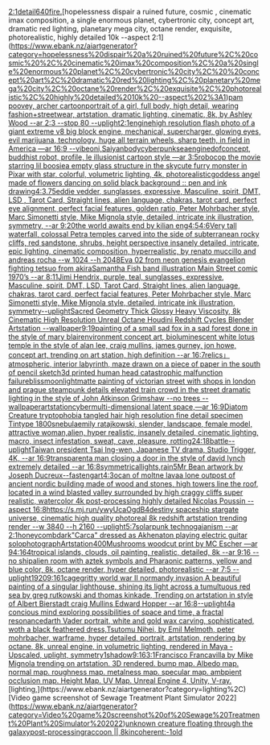 [2:1](https://www.ebank.nz/aiartgenerator?category=2%3A1)[detail](https://www.ebank.nz/aiartgenerator?category=detail)[640](https://www.ebank.nz/aiartgenerator?category=640)[fire.](https://www.ebank.nz/aiartgenerator?category=fire.)[hopelessness dispair a ruined future, cosmic , cinematic imax composition, a single enormous planet, cybertronic city,  concept art, dramatic red lighting, planetary mega city, octane render, exquisite, photorealistic, highly detailed 10k --aspect 2:1](https://www.ebank.nz/aiartgenerator?category=hopelessness%20dispair%20a%20ruined%20future%2C%20cosmic%20%2C%20cinematic%20imax%20composition%2C%20a%20single%20enormous%20planet%2C%20cybertronic%20city%2C%20%20concept%20art%2C%20dramatic%20red%20lighting%2C%20planetary%20mega%20city%2C%20octane%20render%2C%20exquisite%2C%20photorealistic%2C%20highly%20detailed%2010k%20--aspect%202%3A1)[pam poovey, archer cartoon](https://www.ebank.nz/aiartgenerator?category=pam%20poovey%2C%20archer%20cartoon)[portrait of a girl, full body, high detail, wearing fashion+streetwear, artstation, dramatic lighting, cinematic, 8k, by Ashley Wood --ar 2:3 --stop 80 --uplight](https://www.ebank.nz/aiartgenerator?category=portrait%20of%20a%20girl%2C%20full%20body%2C%20high%20detail%2C%20wearing%20fashion%2Bstreetwear%2C%20artstation%2C%20dramatic%20lighting%2C%20cinematic%2C%208k%2C%20by%20Ashley%20Wood%20--ar%202%3A3%20--stop%2080%20--uplight)[2:1](https://www.ebank.nz/aiartgenerator?category=2%3A1)[engine](https://www.ebank.nz/aiartgenerator?category=engine)[high resolution flash photo of a giant extreme v8 big block engine, mechanical, supercharger, glowing eyes, evil marijuana, technology, huge all terrain wheels, sharp teeth, in field in America —ar 16:9 --vibe](https://www.ebank.nz/aiartgenerator?category=high%20resolution%20flash%20photo%20of%20a%20giant%20extreme%20v8%20big%20block%20engine%2C%20mechanical%2C%20supercharger%2C%20glowing%20eyes%2C%20evil%20marijuana%2C%20technology%2C%20huge%20all%20terrain%20wheels%2C%20sharp%20teeth%2C%20in%20field%20in%20America%20%E2%80%94ar%2016%3A9%20--vibe)[oni,Saiyan](https://www.ebank.nz/aiartgenerator?category=oni%2CSaiyan)[body](https://www.ebank.nz/aiartgenerator?category=body)[cyberpunk](https://www.ebank.nz/aiartgenerator?category=cyberpunk)[sea](https://www.ebank.nz/aiartgenerator?category=sea)[engine](https://www.ebank.nz/aiartgenerator?category=engine)[dof](https://www.ebank.nz/aiartgenerator?category=dof)[concept, buddhist robot, profile, le illusionist cartoon style —ar 3:5](https://www.ebank.nz/aiartgenerator?category=concept%2C%20buddhist%20robot%2C%20profile%2C%20le%20illusionist%20cartoon%20style%20%E2%80%94ar%203%3A5)[robocop the movie starring lil boosie](https://www.ebank.nz/aiartgenerator?category=robocop%20the%20movie%20starring%20lil%20boosie)[a empty glass structure in the sky](https://www.ebank.nz/aiartgenerator?category=a%20empty%20glass%20structure%20in%20the%20sky)[cute furry monster in Pixar with star, colorful, volumetric lighting, 4k, photorealistic](https://www.ebank.nz/aiartgenerator?category=cute%20furry%20monster%20in%20Pixar%20with%20star%2C%20colorful%2C%20volumetric%20lighting%2C%204k%2C%20photorealistic)[goddess angel made of flowers dancing on solid black background :: pen and ink drawing](https://www.ebank.nz/aiartgenerator?category=goddess%20angel%20made%20of%20flowers%20dancing%20on%20solid%20black%20background%20%3A%3A%20pen%20and%20ink%20drawing)[4:3](https://www.ebank.nz/aiartgenerator?category=4%3A3)[.75](https://www.ebank.nz/aiartgenerator?category=.75)[eddie vedder, sunglasses, expressive, Masculine, spirit, DMT, LSD , Tarot Card, Straight lines, alien language, chakras, tarot card, perfect eye alignment, perfect facial features, golden ratio, Peter Mohrbacher style, Marc Simonetti style, Mike Mignola style, detailed, intricate ink illustration, symmetry, --ar 9:20](https://www.ebank.nz/aiartgenerator?category=eddie%20vedder%2C%20sunglasses%2C%20expressive%2C%20Masculine%2C%20spirit%2C%20DMT%2C%20LSD%20%2C%20Tarot%20Card%2C%20Straight%20lines%2C%20alien%20language%2C%20chakras%2C%20tarot%20card%2C%20perfect%20eye%20alignment%2C%20perfect%20facial%20features%2C%20golden%20ratio%2C%20Peter%20Mohrbacher%20style%2C%20Marc%20Simonetti%20style%2C%20Mike%20Mignola%20style%2C%20detailed%2C%20intricate%20ink%20illustration%2C%20symmetry%2C%20--ar%209%3A20)[the world awaits end by kilian eng](https://www.ebank.nz/aiartgenerator?category=the%20world%20awaits%20end%20by%20kilian%20eng)[4:5](https://www.ebank.nz/aiartgenerator?category=4%3A5)[4:6](https://www.ebank.nz/aiartgenerator?category=4%3A6)[Very tall waterfall, colossal Petra temples carved into the side of subterranean rocky cliffs, red sandstone, shrubs, height perspective insanely detailed, intricate, epic lighting, cinematic composition, hyperrealistic, by renato muccillo and andreas rocha --w 1024 --h 2048](https://www.ebank.nz/aiartgenerator?category=Very%20tall%20waterfall%2C%20colossal%20Petra%20temples%20carved%20into%20the%20side%20of%20subterranean%20rocky%20cliffs%2C%20red%20sandstone%2C%20shrubs%2C%20height%20perspective%20insanely%20detailed%2C%20intricate%2C%20epic%20lighting%2C%20cinematic%20composition%2C%20hyperrealistic%2C%20by%20renato%20muccillo%20and%20andreas%20rocha%20--w%201024%20--h%202048)[Eva 02 from neon genesis evangelion fighting tetsuo from akira](https://www.ebank.nz/aiartgenerator?category=Eva%2002%20from%20neon%20genesis%20evangelion%20fighting%20tetsuo%20from%20akira)[Samantha Fish band illustration Main Street comic 1970’s --ar 8:11](https://www.ebank.nz/aiartgenerator?category=Samantha%20Fish%20band%20illustration%20Main%20Street%20comic%201970%E2%80%99s%20--ar%208%3A11)[Jimi Hendrix, purple, teal, sunglasses, expressive, Masculine, spirit, DMT, LSD, Tarot Card, Straight lines, alien language, chakras, tarot card, perfect facial features, Peter Mohrbacher style, Marc Simonetti style, Mike Mignola style, detailed, intricate ink illustration, symmetry](https://www.ebank.nz/aiartgenerator?category=Jimi%20Hendrix%2C%20purple%2C%20teal%2C%20sunglasses%2C%20expressive%2C%20Masculine%2C%20spirit%2C%20DMT%2C%20LSD%2C%20Tarot%20Card%2C%20Straight%20lines%2C%20alien%20language%2C%20chakras%2C%20tarot%20card%2C%20perfect%20facial%20features%2C%20Peter%20Mohrbacher%20style%2C%20Marc%20Simonetti%20style%2C%20Mike%20Mignola%20style%2C%20detailed%2C%20intricate%20ink%20illustration%2C%20symmetry)[--uplight](https://www.ebank.nz/aiartgenerator?category=--uplight)[Sacred Geometry Thick Glossy Heavy Viscosity, 8k Cinematic High Resolution Unreal Octane Houdini Redshift Cycles Blender Artstation --wallpaper](https://www.ebank.nz/aiartgenerator?category=Sacred%20Geometry%20Thick%20Glossy%20Heavy%20Viscosity%2C%208k%20Cinematic%20High%20Resolution%20Unreal%20Octane%20Houdini%20Redshift%20Cycles%20Blender%20Artstation%20--wallpaper)[9:19](https://www.ebank.nz/aiartgenerator?category=9%3A19)[painting of a small sad fox in a sad forest done in the style of mary blair](https://www.ebank.nz/aiartgenerator?category=painting%20of%20a%20small%20sad%20fox%20in%20a%20sad%20forest%20done%20in%20the%20style%20of%20mary%20blair)[environment concept art, bioluminescent white lotus temple in the style of alan lee, craig mullins, james gurney, jon howe,  concept art, trending on art station, high definition --ar 16:7](https://www.ebank.nz/aiartgenerator?category=environment%20concept%20art%2C%20bioluminescent%20white%20lotus%20temple%20in%20the%20style%20of%20alan%20lee%2C%20craig%20mullins%2C%20james%20gurney%2C%20jon%20howe%2C%20%20concept%20art%2C%20trending%20on%20art%20station%2C%20high%20definition%20--ar%2016%3A7)[relics」](https://www.ebank.nz/aiartgenerator?category=relics%E3%80%8D)[atmospheric, interior labyrinth, maze drawn on a piece of paper in the south of pencil sketch](https://www.ebank.nz/aiartgenerator?category=atmospheric%2C%20interior%20labyrinth%2C%20maze%20drawn%20on%20a%20piece%20of%20paper%20in%20the%20south%20of%20pencil%20sketch)[3d printed human head catastrophic malfunction failure](https://www.ebank.nz/aiartgenerator?category=3d%20printed%20human%20head%20catastrophic%20malfunction%20failure)[bliss](https://www.ebank.nz/aiartgenerator?category=bliss)[moonlight](https://www.ebank.nz/aiartgenerator?category=moonlight)[matte painting of victorian street with shops in london and prague steampunk details elevated train crowd in the street dramatic lighting in the style of John Atkinson Grimshaw --no trees --wallpaper](https://www.ebank.nz/aiartgenerator?category=matte%20painting%20of%20victorian%20street%20with%20shops%20in%20london%20and%20prague%20steampunk%20details%20elevated%20train%20crowd%20in%20the%20street%20dramatic%20lighting%20in%20the%20style%20of%20John%20Atkinson%20Grimshaw%20--no%20trees%20--wallpaper)[artstation](https://www.ebank.nz/aiartgenerator?category=artstation)[cyber](https://www.ebank.nz/aiartgenerator?category=cyber)[multi-dimensional latent space,—ar 16:9](https://www.ebank.nz/aiartgenerator?category=multi-dimensional%20latent%20space%2C%E2%80%94ar%2016%3A9)[Diatom Creature tryptophobia tangled hair high resolution fine detail specimen Tintype 1800s](https://www.ebank.nz/aiartgenerator?category=Diatom%20Creature%20tryptophobia%20tangled%20hair%20high%20resolution%20fine%20detail%20specimen%20Tintype%201800s)[nebula](https://www.ebank.nz/aiartgenerator?category=nebula)[emily ratajkowski, slender, landscape, female model, attractive woman,alien, hyper realistic, insanely detailed, cinematic lighting, macro, insect infestation, sweat, cave, pleasure, rotting](https://www.ebank.nz/aiartgenerator?category=emily%20ratajkowski%2C%20slender%2C%20landscape%2C%20female%20model%2C%20attractive%20woman%2Calien%2C%20hyper%20realistic%2C%20insanely%20detailed%2C%20cinematic%20lighting%2C%20macro%2C%20insect%20infestation%2C%20sweat%2C%20cave%2C%20pleasure%2C%20rotting)[24:18](https://www.ebank.nz/aiartgenerator?category=24%3A18)[battle](https://www.ebank.nz/aiartgenerator?category=battle)[--uplight](https://www.ebank.nz/aiartgenerator?category=--uplight)[Taiwan president Tsai Ing-wen, Japanese TV drama, Studio Trigger, 4K, --ar 16:9](https://www.ebank.nz/aiartgenerator?category=Taiwan%20president%20Tsai%20Ing-wen%2C%20Japanese%20TV%20drama%2C%20Studio%20Trigger%2C%204K%2C%20--ar%2016%3A9)[transparent](https://www.ebank.nz/aiartgenerator?category=transparent)[a man closing a door in the style of david lynch extremely detailed --ar 16:8](https://www.ebank.nz/aiartgenerator?category=a%20man%20closing%20a%20door%20in%20the%20style%20of%20david%20lynch%20extremely%20detailed%20--ar%2016%3A8)[symmetrical](https://www.ebank.nz/aiartgenerator?category=symmetrical)[lights,rain](https://www.ebank.nz/aiartgenerator?category=lights%2Crain)[5](https://www.ebank.nz/aiartgenerator?category=5)[Mr Bean artwork by Joseph Ducreux](https://www.ebank.nz/aiartgenerator?category=Mr%20Bean%20artwork%20by%20Joseph%20Ducreux)[--fast](https://www.ebank.nz/aiartgenerator?category=--fast)[eng](https://www.ebank.nz/aiartgenerator?category=eng)[art](https://www.ebank.nz/aiartgenerator?category=art)[4:3](https://www.ebank.nz/aiartgenerator?category=4%3A3)[ocan of moltne lava](https://www.ebank.nz/aiartgenerator?category=ocan%20of%20moltne%20lava)[a lone outpost of ancient nordic building made of wood and stones, high towers line the roof,  located in a wind blasted valley surrounded by high craggy cliffs super realistic, watercolor 4k post-processing highly detailed Nicolas Poussin  --aspect 16:8](https://www.ebank.nz/aiartgenerator?category=a%20lone%20outpost%20of%20ancient%20nordic%20building%20made%20of%20wood%20and%20stones%2C%20high%20towers%20line%20the%20roof%2C%20%20located%20in%20a%20wind%20blasted%20valley%20surrounded%20by%20high%20craggy%20cliffs%20super%20realistic%2C%20watercolor%204k%20post-processing%20highly%20detailed%20Nicolas%20Poussin%20%20--aspect%2016%3A8)[<https://s.mj.run/ywyUcaOgdB4>](https://www.ebank.nz/aiartgenerator?category=%3Chttps%3A//s.mj.run/ywyUcaOgdB4%3E)[destiny spaceship stargate universe, cinematic high quality photoreal 8k redshift artstation trending render --w 3840 --h 2160 --uplight](https://www.ebank.nz/aiartgenerator?category=destiny%20spaceship%20stargate%20universe%2C%20cinematic%20high%20quality%20photoreal%208k%20redshift%20artstation%20trending%20render%20--w%203840%20--h%202160%20--uplight)[5:7](https://www.ebank.nz/aiartgenerator?category=5%3A7)[solarpunk technogaianism --ar 2:1](https://www.ebank.nz/aiartgenerator?category=solarpunk%20technogaianism%20--ar%202%3A1)[honeycomb](https://www.ebank.nz/aiartgenerator?category=honeycomb)[dark](https://www.ebank.nz/aiartgenerator?category=dark)["Carca" dressed as Akhenaton playing electric guitar solo](https://www.ebank.nz/aiartgenerator?category=%22Carca%22%20dressed%20as%20Akhenaton%20playing%20electric%20guitar%20solo)[photograph](https://www.ebank.nz/aiartgenerator?category=photograph)[Artstation](https://www.ebank.nz/aiartgenerator?category=Artstation)[400](https://www.ebank.nz/aiartgenerator?category=400)[Mushrooms woodcut print by MC Escher —ar 94:164](https://www.ebank.nz/aiartgenerator?category=Mushrooms%20woodcut%20print%20by%20MC%20Escher%20%E2%80%94ar%2094%3A164)[tropical islands, clouds, oil painting, realistic, detailed, 8k --ar 9:16 --no ship](https://www.ebank.nz/aiartgenerator?category=tropical%20islands%2C%20clouds%2C%20oil%20painting%2C%20realistic%2C%20detailed%2C%208k%20--ar%209%3A16%20--no%20ship)[alien room with aztek symbols and Pharaonic patterns, yellow and blue color, 8k, octane render, hyper detailed, photorealistic --ar 7:5 --uplight](https://www.ebank.nz/aiartgenerator?category=alien%20room%20with%20aztek%20symbols%20and%20Pharaonic%20patterns%2C%20yellow%20and%20blue%20color%2C%208k%2C%20octane%20render%2C%20hyper%20detailed%2C%20photorealistic%20--ar%207%3A5%20--uplight)[1920](https://www.ebank.nz/aiartgenerator?category=1920)[9:16](https://www.ebank.nz/aiartgenerator?category=9%3A16)[1](https://www.ebank.nz/aiartgenerator?category=1)[cage](https://www.ebank.nz/aiartgenerator?category=cage)[gritty world war II normandy invasion A beautiful painting of a singular lighthouse, shining its light across a tumultuous red sea by greg rutkowski and thomas kinkade, Trending on artstation  in style of Albert Bierstadt craig Mullins Edward Hopper --ar 16:8](https://www.ebank.nz/aiartgenerator?category=gritty%20world%20war%20II%20normandy%20invasion%20A%20beautiful%20painting%20of%20a%20singular%20lighthouse%2C%20shining%20its%20light%20across%20a%20tumultuous%20red%20sea%20by%20greg%20rutkowski%20and%20thomas%20kinkade%2C%20Trending%20on%20artstation%20%20in%20style%20of%20Albert%20Bierstadt%20craig%20Mullins%20Edward%20Hopper%20--ar%2016%3A8)[--uplight](https://www.ebank.nz/aiartgenerator?category=--uplight)[4](https://www.ebank.nz/aiartgenerator?category=4)[](https://www.ebank.nz/aiartgenerator?category=)[a concious mind exploring possibilities of space and time, a fractal resonance](https://www.ebank.nz/aiartgenerator?category=a%20concious%20mind%20exploring%20possibilities%20of%20space%20and%20time%2C%20a%20fractal%20resonance)[darth Vader portrait, white and gold wax carving, sophisticated, woth a black feathered dress,Tsutomu Nihei, by Emil Melmoth, peter mohrbacher, warframe, hyper detailed, portrait, artstation, rendering by octane, 8k, unreal engine, in volumetric lighting, rendered in Maya - Upscaled, uplight, symmetry](https://www.ebank.nz/aiartgenerator?category=darth%20Vader%20portrait%2C%20white%20and%20gold%20wax%20carving%2C%20sophisticated%2C%20woth%20a%20black%20feathered%20dress%2CTsutomu%20Nihei%2C%20by%20Emil%20Melmoth%2C%20peter%20mohrbacher%2C%20warframe%2C%20hyper%20detailed%2C%20portrait%2C%20artstation%2C%20rendering%20by%20octane%2C%208k%2C%20unreal%20engine%2C%20in%20volumetric%20lighting%2C%20rendered%20in%20Maya%20-%20Upscaled%2C%20uplight%2C%20symmetry)[1](https://www.ebank.nz/aiartgenerator?category=1)[shadow](https://www.ebank.nz/aiartgenerator?category=shadow)[9:16](https://www.ebank.nz/aiartgenerator?category=9%3A16)[3:1](https://www.ebank.nz/aiartgenerator?category=3%3A1)[Francisco Francavilla by Mike Mignola trending on artstation. 3D rendered. bump map. Albedo map. normal map. roughness map. metalness map. specular map. ambpient occlusion map. Height Map. UV Map. Unreal Engine 4, Unity, V-ray.](https://www.ebank.nz/aiartgenerator?category=Francisco%20Francavilla%20by%20Mike%20Mignola%20trending%20on%20artstation.%203D%20rendered.%20bump%20map.%20Albedo%20map.%20normal%20map.%20roughness%20map.%20metalness%20map.%20specular%20map.%20ambpient%20occlusion%20map.%20Height%20Map.%20UV%20Map.%20Unreal%20Engine%204%2C%20Unity%2C%20V-ray.)[lighting,](https://www.ebank.nz/aiartgenerator?category=lighting%2C)[Video game screenshot of Sewage Treatment Plant Simulator 2022](https://www.ebank.nz/aiartgenerator?category=Video%20game%20screenshot%20of%20Sewage%20Treatment%20Plant%20Simulator%202022)[unknown creature floating through the galaxy](https://www.ebank.nz/aiartgenerator?category=unknown%20creature%20floating%20through%20the%20galaxy)[post-processing](https://www.ebank.nz/aiartgenerator?category=post-processing)[raccoon || 8k](https://www.ebank.nz/aiartgenerator?category=raccoon%20%7C%7C%208k)[incoherent:-1](https://www.ebank.nz/aiartgenerator?category=incoherent%3A-1)[](https://www.ebank.nz/aiartgenerator?category=)[old](https://www.ebank.nz/aiartgenerator?category=old)